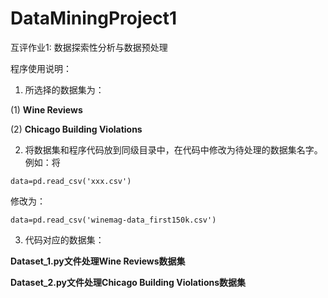 # DataMiningProject1

互评作业1: 数据探索性分析与数据预处理  

程序使用说明：  

1. 所选择的数据集为：

(1) **Wine Reviews**  

(2) **Chicago Building Violations**  

2. 将数据集和程序代码放到同级目录中，在代码中修改为待处理的数据集名字。例如：将  
```
data=pd.read_csv('xxx.csv')
```
修改为：  
```
data=pd.read_csv('winemag-data_first150k.csv')
```  
3. 代码对应的数据集：  

**Dataset_1.py文件处理Wine Reviews数据集**    

**Dataset_2.py文件处理Chicago Building Violations数据集**    

